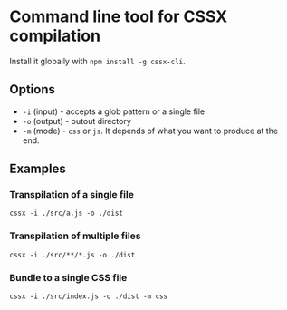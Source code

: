 # Command line tool for CSSX compilation

Install it globally with `npm install -g cssx-cli`.

## Options

* `-i` (input) - accepts a glob pattern or a single file
* `-o` (output) - outout directory
* `-m` (mode) - `css` or `js`. It depends of what you want to produce at the end.

## Examples

### Transpilation of a single file

```
cssx -i ./src/a.js -o ./dist
```

### Transpilation of multiple files

```
cssx -i ./src/**/*.js -o ./dist
```

### Bundle to a single CSS file

```
cssx -i ./src/index.js -o ./dist -m css
```